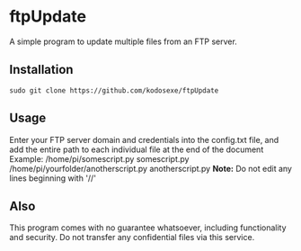 ftpUpdate
=========
A simple program to update multiple files from an FTP server.

Installation
------------
	sudo git clone https://github.com/kodosexe/ftpUpdate

Usage
-----
Enter your FTP server domain and credentials into the config.txt file, and add the entire path to each individual file at the end of the document</br>
Example:
	/home/pi/somescript.py
	somescript.py
	/home/pi/yourfolder/anotherscript.py
	anotherscript.py
<b>Note:</b>
Do not edit any lines beginning with '//'

Also
----
This program comes with no guarantee whatsoever, including functionality and security.
Do not transfer any confidential files via this service.
